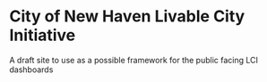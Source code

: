 <h1>City of New Haven Livable City Initiative</h1>
A draft site to use as a possible framework for the public facing LCI dashboards<br>
